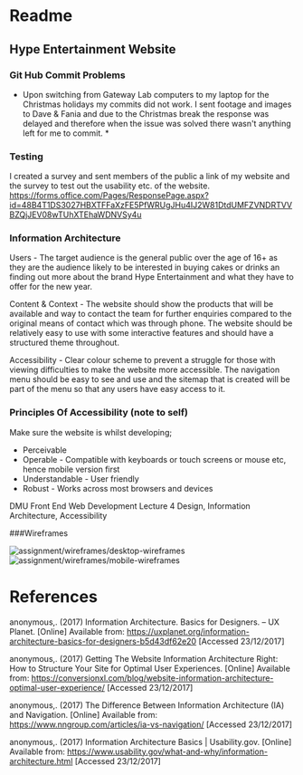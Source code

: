 # Readme

## Hype Entertainment Website

### Git Hub Commit Problems
* Upon switching from Gateway Lab computers to my laptop for the Christmas holidays my commits did not work. I sent footage and images to Dave & Fania and due to the Christmas break the response was delayed and therefore when the issue was solved there wasn't anything left for me to commit. *



### Testing
I created a survey and sent members of the public a link of my website and the survey to test out the usability etc. of the website.
https://forms.office.com/Pages/ResponsePage.aspx?id=48B4T1DS3027HBXTFFaXzFE5PfWRUgJHu4IJ2W81DtdUMFZVNDRTVVBZQjJEV08wTUhXTEhaWDNVSy4u

### Information Architecture
Users - The target audience is the general public over the age of 16+ as they are the audience likely to be interested in buying cakes or drinks an finding out more about the brand Hype Entertainment and what they have to offer for the new year.

Content & Context - The website should show the products that will be available and way to contact the team for further enquiries compared to the original means of contact which was through phone. The website should be relatively easy to use with some interactive features and should have a structured theme throughout.

Accessibility - Clear colour scheme to prevent a struggle for those with viewing difficulties to make the website more accessible. The navigation menu should be easy to see and use and the sitemap that is created will be part of the menu so that any users have easy access to it.  

### Principles Of Accessibility (note to self)
Make sure the website is whilst developing;
* Perceivable
* Operable - Compatible with keyboards or touch screens or mouse etc, hence mobile version first
* Understandable - User friendly
* Robust - Works across most browsers and devices


DMU Front End Web Development Lecture 4 Design, Information Architecture, Accessibility

###Wireframes

![assignment/wireframes/desktop-wireframes]()
![assignment/wireframes/mobile-wireframes]()

# References

anonymous,. (2017) Information Architecture. Basics for Designers. – UX Planet. [Online] Available from: https://uxplanet.org/information-architecture-basics-for-designers-b5d43df62e20 [Accessed 23/12/2017]

anonymous,. (2017) Getting The Website Information Architecture Right: How to Structure Your Site for Optimal User Experiences. [Online] Available from: https://conversionxl.com/blog/website-information-architecture-optimal-user-experience/ [Accessed 23/12/2017]

anonymous,. (2017) The Difference Between Information Architecture (IA) and Navigation. [Online] Available from: https://www.nngroup.com/articles/ia-vs-navigation/ [Accessed 23/12/2017]

anonymous,. (2017) Information Architecture Basics | Usability.gov. [Online] Available from: https://www.usability.gov/what-and-why/information-architecture.html [Accessed 23/12/2017]

